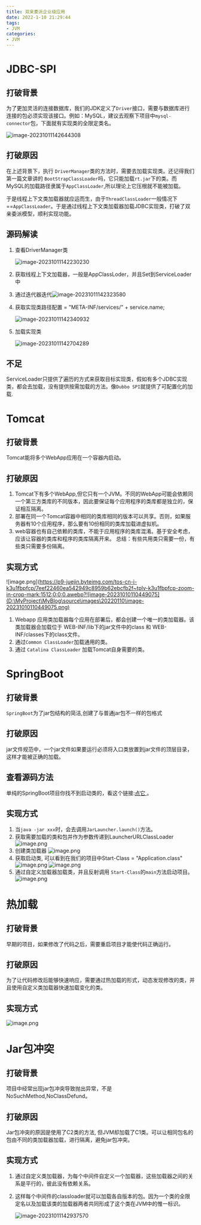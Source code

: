 ```yaml
---
title: 双亲委派企业级应用
date: 2022-1-10 21:29:44
tags:
- JVM
categories:
- JVM
---
```


# JDBC-SPI

## 打破背景

为了更加灵活的连接数据库，我们的JDK定义了`Driver`接口，需要与数据库进行连接的包必须实现该接口。例如：MySQL，建议去观察下项目中`mysql-connector`包，下面就有实现类的全限定类名。  

![image-20231011142644308](D:\MyProject\MyBlog\source\images\20220110\image-20231011142644308.png)

## 打破原因

在上述背景下，执行 `DriverManager`类的方法时，需要去加载实现类。还记得我们第一篇文章讲的 `BootStrapClassLoader`吗，它只能加载`rt.jar`下的类。而MySQL的加载路径隶属于`AppClassLoader`,所以理论上它压根就不能被加载。

于是线程上下文类加载器就应运而生，由于`ThreadClassLoader`一般情况下==`AppClassLoader`。于是通过线程上下文类加载器加载JDBC实现类，打破了双亲委派模型，顺利实现功能。

## 源码解读

1. 查看DriverManager类 

   ![image-20231011142230230](D:\MyProject\MyBlog\source\images\20220110\image-20231011142230230.png)

2. 获取线程上下文加载器，一般是AppClassLoder，并且Set到ServiceLoader中 

3. 通过迭代器迭代![image-20231011142323580](D:\MyProject\MyBlog\source\images\20220110\image-20231011142323580.png)

4. 获取实现类路径配置 = "META-INF/services/" + service.name; 

   ![image-20231011142340932](D:\MyProject\MyBlog\source\images\20220110\image-20231011142340932.png)

5. 加载实现类 

   ![image-20231011142704289](D:\MyProject\MyBlog\source\images\20220110\image-20231011142704289.png)

## 不足

ServiceLoader只提供了遍历的方式来获取目标实现类，假如有多个JDBC实现类，都会去加载，没有提供按需加载的方法。像`Dubbo SPI`就提供了可配置化的加载.

# Tomcat

## 打破背景

Tomcat能将多个WebApp应用在一个容器内启动。

## 打破原因

1. Tomcat下有多个WebApp,但它只有一个JVM。不同的WebApp可能会依赖同一个第三方类库的不同版本，因此要保证每个应用程序的类库都是独立的，保证相互隔离。
2. 部署在同一个Tomcat容器中相同的类库相同的版本可以共享。否则，如果服务器有10个应用程序，那么要有10份相同的类库加载进虚拟机。
3. web容器也有自己依赖的类库，不能于应用程序的类库混淆。基于安全考虑，应该让容器的类库和程序的类库隔离开来。 总结：有些共用类只需要一份，有些类只需要多份隔离。

## 实现方式

![image.png](https://p9-juejin.byteimg.com/tos-cn-i-k3u1fbpfcp/7eef22460ea542949c8959b62ebcfb2f~tplv-k3u1fbpfcp-zoom-in-crop-mark:1512:0:0:0.awebp?![image-20231010110449075](D:\MyProject\MyBlog\source\images\20220110\image-20231010110449075.png)

1. Webapp 应用类加载器每个应用在部署后，都会创建一个唯一的类加载器。该类加载器会加载位于 WEB-INF/lib下的jar文件中的class 和 WEB-INF/classes下的class文件。
2. 通过`Common ClassLoader`加载通用的类。
3. 通过 `Catalina ClassLoader` 加载Tomcat自身需要的类。

# SpringBoot

## 打破背景

`SpringBoot`为了jar包结构的简洁,创建了与普通jar包不一样的包格式

## 打破原因

jar文件规范中，一个jar文件如果要运行必须将入口类放置到jar文件的顶层目录，这样才能被正确的加载。

## 查看源码方法

单纯的SpringBoot项目你找不到启动类的，看这个链接:[点它 ](https://link.juejin.cn?target=https%3A%2F%2Fwww.cnblogs.com%2Ffengpinglangjingruma%2Fp%2F13916297.html)。

## 实现方式

1. 当`java -jar xxx`时，会去调用`JarLauncher.launch()`方法。
2. 获取需要加载的类和包并作为参数传递到LauncherURLClassLoader ![image.png](https://p3-juejin.byteimg.com/tos-cn-i-k3u1fbpfcp/022f8a08cb5a4b6e8ef3c9d55b112899~tplv-k3u1fbpfcp-zoom-in-crop-mark:1512:0:0:0.awebp?)
3. 创建类加载器 ![image.png](https://p9-juejin.byteimg.com/tos-cn-i-k3u1fbpfcp/55b89135128e4a4d84ee04ed1200ac5d~tplv-k3u1fbpfcp-zoom-in-crop-mark:1512:0:0:0.awebp?)
4. 获取启动类, 可以看到在我们的项目中Start-Class = "Application.class" ![image.png](https://p1-juejin.byteimg.com/tos-cn-i-k3u1fbpfcp/5d2030844b4f458cb603b29dbab866cf~tplv-k3u1fbpfcp-zoom-in-crop-mark:1512:0:0:0.awebp?) ![image.png](https://p6-juejin.byteimg.com/tos-cn-i-k3u1fbpfcp/0d44b48ad82e4742b58ba7a21ea2fc56~tplv-k3u1fbpfcp-zoom-in-crop-mark:1512:0:0:0.awebp?)
5. 通过自定义加载器加载类，并且反射调用 `Start-Class`的`main`方法启动项目。 ![image.png](https://p1-juejin.byteimg.com/tos-cn-i-k3u1fbpfcp/d4df9e5e811c4c089236a1d2d5069276~tplv-k3u1fbpfcp-zoom-in-crop-mark:1512:0:0:0.awebp?)

# 热加载

## 打破背景

早期的项目，如果修改了代码之后，需要重启项目才能使代码正确运行。

## 打破原因

为了让代码修改后能够快速响应，需要通过热加载的形式，动态发现修改的类，并且使用自定义类加载器快速加载变化的类。

## 实现方式

![image.png](https://p3-juejin.byteimg.com/tos-cn-i-k3u1fbpfcp/6294097f30f141429a2b154a87c5e075~tplv-k3u1fbpfcp-zoom-in-crop-mark:1512:0:0:0.awebp?)

# Jar包冲突

## 打破背景

项目中经常出现jar包冲突导致抛出异常，不是NoSuchMethod,NoClassDefund。

## 打破原因

Jar包冲突的原因是使用了C2类的方法, 但JVM却加载了C1类。可以让相同包名的包由不同的类加载器加载，进行隔离，避免jar包冲突。

## 实现方式

1. 通过自定义类加载器，为每个中间件自定义一个加载器，这些加载器之间的关系是平行的，彼此没有依赖关系。

2. 这样每个中间件的classloader就可以加载各自版本的包。因为一个类的全限定名以及加载该类的加载器两者共同形成了这个类在JVM中的惟一标识。

   ![image-20231011142937570](D:\MyProject\MyBlog\source\images\20220110\image-20231011142937570.png)
